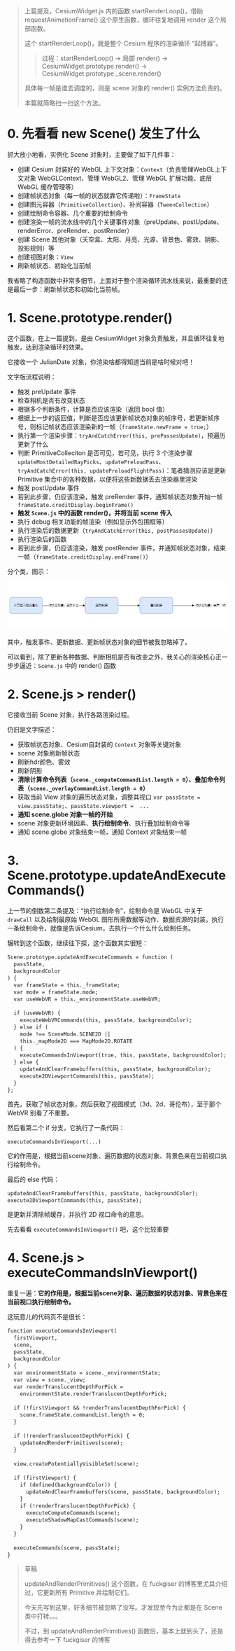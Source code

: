 > 上篇提及，CesiumWidget.js 内的函数 startRenderLoop()，借助 requestAnimationFrame() 这个原生函数，循环往复地调用 render 这个局部函数。
>
> 这个 startRenderLoop()，就是整个 Cesium 程序的渲染循环 “起搏器”。
>
> > 过程：startRenderLoop() -> 局部 render() -> CesiumWidget.prototype.render() -> CesiumWidget.prototype._scene.render()
>
> 具体每一帧是谁去调度的，则是 scene 对象的 render() 实例方法负责的。
>
> 本篇就简略扫一扫这个方法。

# 0. 先看看 new Scene() 发生了什么

抓大放小地看，实例化 Scene 对象时，主要做了如下几件事：

- 创建 Cesium 封装好的 WebGL 上下文对象：`Context`（负责管理WebGL上下文对象 WebGLContext、管理 WebGL2、管理 WebGL 扩展功能、底层 WebGL 缓存管理等）
- 创建帧状态对象（每一帧的状态就靠它传递啦）：`FrameState`
- 创建图元容器（`PrimitiveCollection`）、补间容器（`TweenCollection`）
- 创建绘制命令容器、几个重要的绘制命令
- 创建渲染一帧的流水线中的几个关键事件对象（preUpdate、postUpdate、renderError、preRender、postRender）
- 创建 Scene 其他对象（天空盒、太阳、月亮、光源、背景色、雾效、阴影、投影规则）等
- 创建视图对象：`View`
- 刷新帧状态、初始化当前帧

我省略了构造函数中非常多细节，上面对于整个渲染循环流水线来说，最重要的还是最后一步：刷新帧状态和初始化当前帧。

# 1. Scene.prototype.render()

这个函数，在上一篇提到，是由 CesiumWidget 对象负责触发，并且循环往复地触发，达到渲染循环的效果。

它接收一个 JulianDate 对象，你渲染啥都得知道当前是啥时候对吧！

文字版流程说明：

- 触发 preUpdate 事件
- 检查相机是否有改变状态
- 根据多个判断条件，计算是否应该渲染（返回 bool 值）
- 根据上一步的返回值，判断是否应该更新帧状态对象的帧序号，若更新帧序号，则标记帧状态应该渲染新的一帧（`frameState.newFrame = true;`）
- 执行第一个渲染步骤：`tryAndCatchError(this, prePassesUpdate)`，预遍历更新了什么
- 判断 PrimitiveColleciton 是否可见，若可见，执行 3 个渲染步骤 `updateMostDetailedRayPicks`、`updatePreloadPass`、`  tryAndCatchError(this, updatePreloadFlightPass)`：笔者猜测应该是更新 Primitive 集合中的各种数据，以便将这些新数据丢去渲染器里渲染
- 触发 postUpdate 事件
- 若到此步骤，仍应该渲染，触发 preRender 事件，通知帧状态对象开始一帧 `frameState.creditDisplay.beginFrame()`
- **触发 `Scene.js` 中的函数 render()，并将当前 scene 传入**
- 执行 debug 相关功能的帧渲染（例如显示外包围框等）
- 执行渲染后的数据更新（`tryAndCatchError(this, postPassesUpdate)`）
- 执行渲染后的函数
- 若到此步骤，仍应该渲染，触发 postRender 事件，并通知帧状态对象，结束一帧（`frameState.creditDisplay.endFrame()`）

分个类，图示：

![image-20201207002434380](attachments/image-20201207002434380.png)

其中，触发事件、更新数据、更新帧状态对象的细节被我忽略掉了。

可以看到，除了更新各种数据、判断相机是否有改变之外，我关心的渲染核心正一步步逼近：`Scene.js` 中的 render() 函数

# 2. Scene.js > render()

它接收当前 Scene 对象，执行各路渲染过程。

仍旧是文字描述：

- 获取帧状态对象、Cesium自封装的 `Context` 对象等关键对象
- scene 对象刷新帧状态
- 刷新hdr颜色、雾效
- 刷新阴影
- **清除计算命令列表（`scene._computeCommandList.length = 0`）、叠加命令列表（`scene._overlayCommandList.length = 0`）**
- 获取当前 View 对象的遍历状态对象，调整其视口 `var passState = view.passState;`、`passState.viewport =  ...`
- **通知 scene.globe 对象一帧的开始**
- scene 对象更新环境因素、**执行绘制命令**、执行叠加绘制命令等
- 通知 scene.globe 对象结束一帧，通知 Context 对象结束一帧



# 3. Scene.prototype.updateAndExecuteCommands()

上一节的倒数第二条提及：“执行绘制命令”，绘制命令是 WebGL 中关于 `drawCall` 以及绘制最原始 WebGL 图形所需数据等动作、数据资源的封装，执行一条绘制命令，就像是告诉Cesium，去执行一个什么什么绘制任务。

辗转到这个函数，继续往下探，这个函数其实很短：

``` JS
Scene.prototype.updateAndExecuteCommands = function (
  passState,
  backgroundColor
) {
  var frameState = this._frameState;
  var mode = frameState.mode;
  var useWebVR = this._environmentState.useWebVR;

  if (useWebVR) {
    executeWebVRCommands(this, passState, backgroundColor);
  } else if (
    mode !== SceneMode.SCENE2D ||
    this._mapMode2D === MapMode2D.ROTATE
  ) {
    executeCommandsInViewport(true, this, passState, backgroundColor);
  } else {
    updateAndClearFramebuffers(this, passState, backgroundColor);
    execute2DViewportCommands(this, passState);
  }
};
```

首先，获取了帧状态对象，然后获取了视图模式（3d、2d、哥伦布），至于那个 WebVR 别看了不重要。

然后看第二个 if 分支，它执行了一条代码：

``` JS
executeCommandsInViewport(...)
```

它的作用是，根据当前scene对象、遍历数据的状态对象、背景色来在当前视口执行绘制命令。

最后的 else 代码：

``` JS
updateAndClearFramebuffers(this, passState, backgroundColor);
execute2DViewportCommands(this, passState);
```

是更新并清除帧缓存，并执行 2D 视口命令的意思。

先去看看 `executeCommandsInViewport()` 吧，这个比较重要

# 4. Scene.js > executeCommandsInViewport()

重复一遍：**它的作用是，根据当前scene对象、遍历数据的状态对象、背景色来在当前视口执行绘制命令。**

这玩意儿的代码页不是很长：

``` JS
function executeCommandsInViewport(
  firstViewport,
  scene,
  passState,
  backgroundColor
) {
  var environmentState = scene._environmentState;
  var view = scene._view;
  var renderTranslucentDepthForPick =
    environmentState.renderTranslucentDepthForPick;

  if (!firstViewport && !renderTranslucentDepthForPick) {
    scene.frameState.commandList.length = 0;
  }

  if (!renderTranslucentDepthForPick) {
    updateAndRenderPrimitives(scene);
  }

  view.createPotentiallyVisibleSet(scene);

  if (firstViewport) {
    if (defined(backgroundColor)) {
      updateAndClearFramebuffers(scene, passState, backgroundColor);
    }
    if (!renderTranslucentDepthForPick) {
      executeComputeCommands(scene);
      executeShadowMapCastCommands(scene);
    }
  }

  executeCommands(scene, passState);
}
```



> 草稿
>
> updateAndRenderPrimitives() 这个函数，在 fuckgiser 的博客里尤其介绍过，它更新所有 Primitive 并绘制它们。
>
> 今天先写到这里，好多细节被忽略了没写。才发现至今为止都是在 Scene 类中打转。。。
>
> 不过，到 updateAndRenderPrimitives() 函数后，基本上就到头了，还是得去参考一下 fuckgiser 的博客